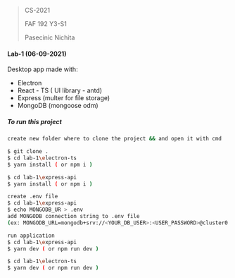 > CS-2021
>
> FAF 192 Y3-S1
>
> Pasecinic Nichita



#### Lab-1 (06-09-2021)

Desktop app made with:

- Electron 
- React - TS ( UI library - antd)
- Express (multer for file storage)
- MongoDB (mongoose odm)

##### To run this project

```bash
create new folder where to clone the project && and open it with cmd

$ git clone .
$ cd lab-1\electron-ts 
$ yarn install ( or npm i )

$ cd lab-1\express-api
$ yarn install ( or npm i )

create .env file
$ cd lab-1\express-api
$ echo MONGODB_UR > .env
add MONGODB connection string to .env file
(ex: MONGODB_URL=mongodb+srv://<YOUR_DB_USER>:<USER_PASSWORD>@cluster0.ccfyk.mongodb.net/cs-faf?retryWrites=true&w=majority)

run application
$ cd lab-1\express-api
$ yarn dev ( or npm run dev )

$ cd lab-1\electron-ts
$ yarn dev ( or npm run dev )
```



